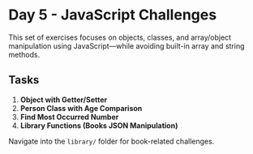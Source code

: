 # Day 5 - JavaScript Challenges

This set of exercises focuses on objects, classes, and array/object manipulation using JavaScript—while avoiding built-in array and string methods.

## Tasks

1. **Object with Getter/Setter**
2. **Person Class with Age Comparison**
3. **Find Most Occurred Number**
4. **Library Functions (Books JSON Manipulation)**

Navigate into the `library/` folder for book-related challenges.
